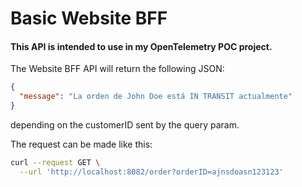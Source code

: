 # Basic Website BFF

#### This API is intended to use in my OpenTelemetry POC project.

The Website BFF API will return the following JSON:

```json
{
  "message": "La orden de John Doe está IN TRANSIT actualmente"
}
```

depending on the customerID sent by the query param.

The request can be made like this:

```bash
curl --request GET \
  --url 'http://localhost:8082/order?orderID=ajnsdoasn123123'
```